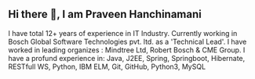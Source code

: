 ## Hi there 👋, I am Praveen Hanchinamani

<!--
**praveensh8970/praveensh8970** is a ✨ _special_ ✨ repository because its `README.md` (this file) appears on your GitHub profile.

Here are some ideas to get you started:

- 🔭 I’m currently working on ...
- 🌱 I’m currently learning ...
- 👯 I’m looking to collaborate on ...
- 🤔 I’m looking for help with ...
- 💬 Ask me about ...
- 📫 How to reach me: ...
- 😄 Pronouns: ...
- ⚡ Fun fact: ...
-->

I have total 12+ years of experience in IT Industry.
Currently working in Bosch Global Software Technologies pvt. ltd. as a 'Technical Lead'.
I have worked in leading organizes : Mindtree Ltd, Robert Bosch & CME Group.
I have a profund experience in: Java, J2EE, Spring, Springboot, Hibernate, RESTfull WS, Python, IBM ELM, Git, GitHub, Python3, MySQL
